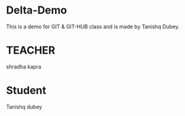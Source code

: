 # Delta-Demo
This is a demo for GIT &amp; GIT-HUB class and is made by Tanishq Dubey.
# TEACHER
shradha kapra

# Student 
Tanishq dubey

